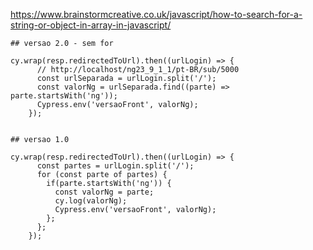 https://www.brainstormcreative.co.uk/javascript/how-to-search-for-a-string-or-object-in-array-in-javascript/

```
## versao 2.0 - sem for

cy.wrap(resp.redirectedToUrl).then((urlLogin) => {
      // http://localhost/ng23_9_1_1/pt-BR/sub/5000
      const urlSeparada = urlLogin.split('/');
      const valorNg = urlSeparada.find((parte) => parte.startsWith('ng'));
      Cypress.env('versaoFront', valorNg);
    });


## versao 1.0

cy.wrap(resp.redirectedToUrl).then((urlLogin) => {
      const partes = urlLogin.split('/');
      for (const parte of partes) {
        if(parte.startsWith('ng')) {
          const valorNg = parte;
          cy.log(valorNg);
          Cypress.env('versaoFront', valorNg);
        };
      };
    });
```

